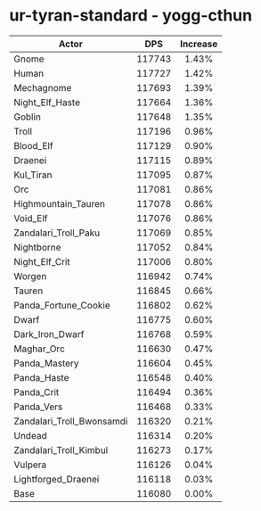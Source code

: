 # ur-tyran-standard - yogg-cthun
| Actor | DPS | Increase |
|---|:---:|:---:|
|Gnome|117743|1.43%|
|Human|117727|1.42%|
|Mechagnome|117693|1.39%|
|Night_Elf_Haste|117664|1.36%|
|Goblin|117648|1.35%|
|Troll|117196|0.96%|
|Blood_Elf|117129|0.90%|
|Draenei|117115|0.89%|
|Kul_Tiran|117095|0.87%|
|Orc|117081|0.86%|
|Highmountain_Tauren|117078|0.86%|
|Void_Elf|117076|0.86%|
|Zandalari_Troll_Paku|117069|0.85%|
|Nightborne|117052|0.84%|
|Night_Elf_Crit|117006|0.80%|
|Worgen|116942|0.74%|
|Tauren|116845|0.66%|
|Panda_Fortune_Cookie|116802|0.62%|
|Dwarf|116775|0.60%|
|Dark_Iron_Dwarf|116768|0.59%|
|Maghar_Orc|116630|0.47%|
|Panda_Mastery|116604|0.45%|
|Panda_Haste|116548|0.40%|
|Panda_Crit|116494|0.36%|
|Panda_Vers|116468|0.33%|
|Zandalari_Troll_Bwonsamdi|116320|0.21%|
|Undead|116314|0.20%|
|Zandalari_Troll_Kimbul|116273|0.17%|
|Vulpera|116126|0.04%|
|Lightforged_Draenei|116118|0.03%|
|Base|116080|0.00%|
